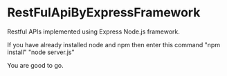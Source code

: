 # RestFulApiByExpressFramework
Restful APIs implemented using Express Node.js framework.

If you have already installed node and npm then enter this command
"npm install" 
"node server.js"

You are good to go. 
